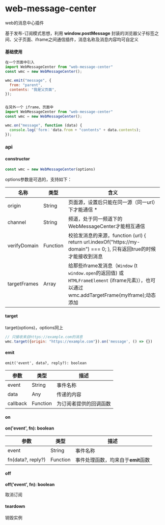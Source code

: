 # web-message-center

web的消息中心插件

基于发布-订阅模式思想，利用 **window.postMessage** 封装的浏览器父子标签之间、父子页面、iframe之间通信插件，消息名称及消息内容均可自定义

#### 基础使用

``` javascript
在一个页面中引入
import WebMessageCenter from "web-message-center"
const wmc = new WebMessageCenter();

wmc.emit("message", {
  from: "parent",
  contents: "我是父页面",
});


在另外一个 iframe、页面中
import WebMessageCenter from "web-message-center"
const wmc = new WebMessageCenter();

wmc.on("message", function (data) {
  console.log('form：'data.from + "contents" + data.contents);
});
```

### api

#### constructor

``` javascript
const wmc = new WebMessageCenter(options)
```

options参数是可选的，支持如下：

| 名称         | 类型     | 含义                                                         |
| ------------ | -------- | ------------------------------------------------------------ |
| origin       | String   | 页面源，设置后只能在同一源（同一url）下才能通信 *            |
| channel      | String   | 频道，处于同一频道下的WebMessageCenter才能相互通信           |
| verifyDomain | Function | 校验发消息的来源，function (url) {    return url.indexOf("https://my-domain") === 0;   }, 只有返回true的时候才能接收到消息 |
| targetFrames | Array    | 给那些iframe发消息（`Window` (t `window.open`的返回值) 或 `HTMLFrameElement` (iframe元素)），也可以通过wmc.addTargetFrame(myIframe);动态添加 |

#### target

target(options)，options同上

``` javascript
// 只接收来自https://example.com的消息
wmc.target({origin: "https://example.com"}).on('message', () => {})
```

#### emit

`emit('event', data?, reply?): boolean`

| 参数     | 类型     | 描述                   |
| -------- | -------- | ---------------------- |
| event    | String   | 事件名称               |
| data     | Any      | 传递的内容             |
| callback | Function | 为订阅者提供的回调函数 |

#### on
**on('event', fn): boolean**

| 参数              | 类型     | 描述                               |
| ----------------- | -------- | ---------------------------------- |
| event             | String   | 事件名称                           |
| fn(data?, reply?) | Function | 事件处理函数，均来自于**emit**函数 |



#### off
**off('event', fn): boolean**

取消订阅

####  teardown

销毁实例
